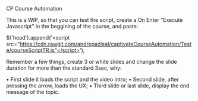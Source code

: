 CP Course Automation

This is a WIP, so that you can test the script, create a On Enter "Execute Javascript" in the beggining of the course, and paste:

$('head').append('<script src="https://cdn.rawgit.com/andrepazleal/captivateCourseAutomation/Teste/courseScriptTR.js"</script>');


Remember a few things, create 3 or white slides and change the slide duration for more than the standard 3sec, why:

• First slide it loads the script and the video intro;
• Second slide, after pressing the arrow, loads the UX;
• Third slide or last slide, display the end message of the topic.

